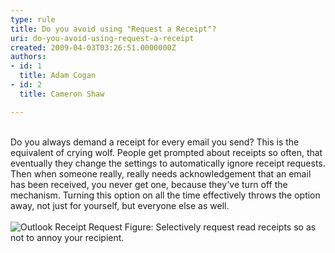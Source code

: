 ```yaml
---
type: rule
title: Do you avoid using "Request a Receipt"?
uri: do-you-avoid-using-request-a-receipt
created: 2009-04-03T03:26:51.0000000Z
authors:
- id: 1
  title: Adam Cogan
- id: 2
  title: Cameron Shaw

---
```




<span class='intro'> 
  <br>
Do you always demand a receipt for every email you send? This is the equivalent of crying wolf. People get prompted about receipts so often, that eventually they change the settings to automatically ignore receipt requests. Then when someone really, really needs acknowledgement that an email has been received, you never get one, because they've turn off the mechanism. Turning this option on all the time effectively throws the option away, not just for yourself, but everyone else as well.<br>
 </span>


  <br>
<img class="ms-rteCustom-ImageArea" alt="Outlook Receipt Request" src="/Standards/Communication/RulesToBetterEmail/PublishingImages/OutlookReceiptRequest.gif" /> <span class="ms-rteCustom-FigureNormal">Figure&#58; Selectively request read receipts so as not to annoy your recipient.</span>



